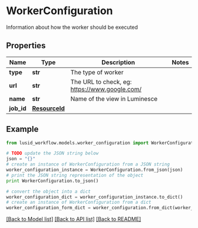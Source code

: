 # WorkerConfiguration

Information about how the worker should be executed

## Properties
Name | Type | Description | Notes
------------ | ------------- | ------------- | -------------
**type** | **str** | The type of worker | 
**url** | **str** | The URL to check, eg: https://www.google.com/ | 
**name** | **str** | Name of the view in Luminesce | 
**job_id** | [**ResourceId**](ResourceId.md) |  | 

## Example

```python
from lusid_workflow.models.worker_configuration import WorkerConfiguration

# TODO update the JSON string below
json = "{}"
# create an instance of WorkerConfiguration from a JSON string
worker_configuration_instance = WorkerConfiguration.from_json(json)
# print the JSON string representation of the object
print WorkerConfiguration.to_json()

# convert the object into a dict
worker_configuration_dict = worker_configuration_instance.to_dict()
# create an instance of WorkerConfiguration from a dict
worker_configuration_form_dict = worker_configuration.from_dict(worker_configuration_dict)
```
[[Back to Model list]](../README.md#documentation-for-models) [[Back to API list]](../README.md#documentation-for-api-endpoints) [[Back to README]](../README.md)



